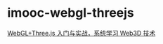 # imooc-webgl-threejs
[WebGL+Three.js 入门与实战，系统学习 Web3D 技术](https://coding.imooc.com/class/chapter/622.html#Anchor)

